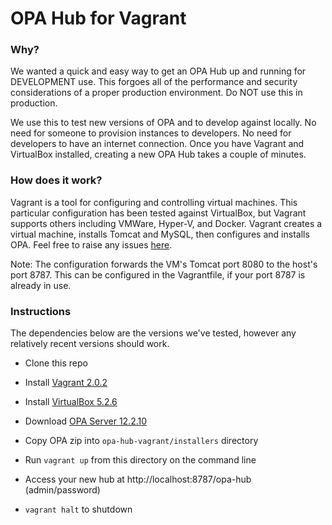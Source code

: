 # OPA Hub for Vagrant

### Why?
We wanted a quick and easy way to get an OPA Hub up and running for DEVELOPMENT use.  This forgoes all of the performance and security considerations of a proper production environment.  Do NOT use this in production.

We use this to test new versions of OPA and to develop against locally.  No need for someone to provision instances to developers.  No need for developers to have an internet connection.  Once you have Vagrant and VirtualBox installed, creating a new OPA Hub takes a couple of minutes.

### How does it work?
Vagrant is a tool for configuring and controlling virtual machines.  This particular configuration has been tested against VirtualBox, but Vagrant supports others including VMWare, Hyper-V, and Docker.  Vagrant creates a virtual machine, installs Tomcat and MySQL, then configures and installs OPA.  Feel free to raise any issues [here](https://github.com/start-point-industries/opa-hub-vagrant/issues).

Note: The configuration forwards the VM's Tomcat port 8080 to the host's port 8787.  This can be configured in the Vagrantfile, if your port 8787 is already in use.  

### Instructions
The dependencies below are the versions we've tested, however any relatively recent versions should work.
- Clone this repo
- Install [Vagrant 2.0.2](https://www.vagrantup.com/downloads.html)
- Install [VirtualBox 5.2.6](https://www.virtualbox.org/wiki/Downloads)
- Download [OPA Server 12.2.10](http://www.oracle.com/technetwork/apps-tech/policy-automation/downloads/index.html)
- Copy OPA zip into `opa-hub-vagrant/installers` directory
- Run `vagrant up` from this directory on the command line
- Access your new hub at http://localhost:8787/opa-hub (admin/password)

- `vagrant halt` to shutdown